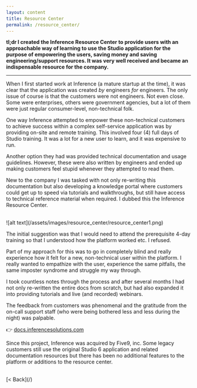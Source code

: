 ```yaml
---
layout: content
title: Resource Center
permalink: /resource_center/
---
```

**tl;dr I created the Inference Resource Center to provide users with an approachable way of learning to use the Studio application for the purpose of empowering the users, saving money and saving engineering/support resources. It was very well received and became an indispensable resource for the company.**

---


When I first started work at Inference (a mature startup at the time), it was clear that the application was created *by* engineers *for* engineers. The only issue of course is that the customers were not engineers. Not even close. Some were enterprises, others were government agencies, but a lot of them were just regular consumer-level, non-technical folk. 

One way Inference attempted to empower these non-technical customers to achieve success within a complex self-service application was by providing on-site and remote training. This involved four (4) full days of Studio training. It was a lot for a new user to learn, and it was expensive to run. 

Another option they had was provided technical documentation and usage guidelines. However, these were also written by engineers and ended up making customers feel stupid whenever they attempted to read them. 

New to the company I was tasked with not only re-writing this documentation but also developing a knowledge portal where customers could get up to speed via tutorials and walkthroughs, but still have access to technical reference material when required. I dubbed this the Inference Resource Center.

<br>
![alt text](/assets/images/resource_center/resource_center1.png)
<br>

The initial suggestion was that I would need to attend the prerequisite 4-day training so that I understood how the platform worked etc. I refused.

Part of my approach for this was to go in completely blind and really experience how it felt for a new, non-technical user within the platform. I really wanted to empathize with the user, experience the same pitfalls, the same imposter syndrome and struggle my way through. 

I took countless notes through the process and after several months I had not only re-written the entire docs from scratch, but had also expanded it into providing tutorials and live (and recorded) webinars. 

The feedback from customers was phenomenal and the gratitude from the on-call support staff (who were being bothered less and less during the night) was palpable. 

👉 [docs.inferencesolutions.com](https://docs.inferencesolutions.com/)

Since this project, Inference was acquired by Five9, inc. Some legacy customers still use the original Studio 6 application and related documentation resources but there has been no additional features to the platform or additions to the resource center.

<br>
[< Back](/)